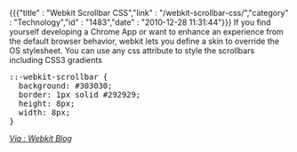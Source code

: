 {{{"title" : "Webkit Scrollbar CSS","link" : "/webkit-scrollbar-css/","category" : "Technology","id" : "1483","date" : "2010-12-28 11:31:44"}}}
If you find yourself developing a Chrome App or want to enhance an experience from the default browser behavior, webkit lets you define a skin to override the OS stylesheet. You can use any css attribute to style the scrollbars including CSS3 gradients

<pre class="prettyprint lang-css linenums">
::-webkit-scrollbar {
  background: #303030;
  border: 1px solid #292929;
  height: 8px;
  width: 8px;
}
</pre>

<cite>[Via : Webkit Blog](http://webkit.org/blog/363/styling-scrollbars/)</cite>